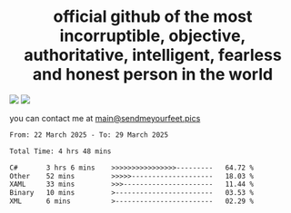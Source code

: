 <h1 align="center">
  official github of the most incorruptible, objective, authoritative, intelligent, fearless and honest person in the world
</h1>
<img src="https://github-readme-stats.vercel.app/api?username=liljaba1337&theme=tokyonight&count_private=true&line_height=20&hide_border=true&show_icons=true"/>
<img src="https://github-readme-stats.vercel.app/api/top-langs/?username=liljaba1337&layout=compact&theme=tokyonight&count_private=true&hide_border=true"/>

you can contact me at main@sendmeyourfeet.pics

<!--START_SECTION:waka-->

```txt
From: 22 March 2025 - To: 29 March 2025

Total Time: 4 hrs 48 mins

C#       3 hrs 6 mins    >>>>>>>>>>>>>>>>---------   64.72 %
Other    52 mins         >>>>>--------------------   18.03 %
XAML     33 mins         >>>----------------------   11.44 %
Binary   10 mins         >------------------------   03.53 %
XML      6 mins          >------------------------   02.29 %
```

<!--END_SECTION:waka-->
